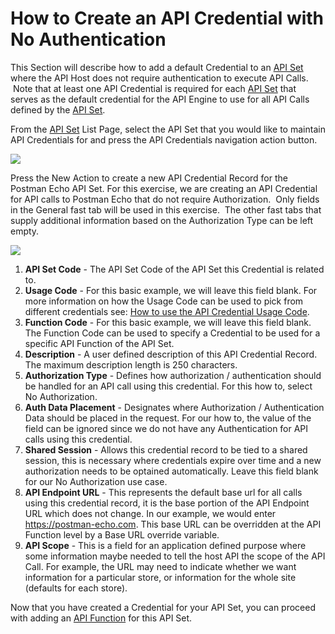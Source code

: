 # How to Create an API Credential with No Authentication

This Section will describe how to add a default Credential to an [API Set](https://github.com/SuiteEngine/APIEngine/wiki/APIEngineTermsAndDefinitions#api-set) where the API Host does not require authentication to execute API Calls.  Note that at least one API Credential is required for each [API Set](https://github.com/SuiteEngine/APIEngine/wiki/APIEngineTermsAndDefinitions#api-set) that serves as the default credential for the API Engine to use for all API Calls defined by the [API Set](https://github.com/SuiteEngine/APIEngine/wiki/APIEngineTermsAndDefinitions#api-set).

From the [API Set](https://github.com/SuiteEngine/APIEngine/wiki/APIEngineTermsAndDefinitions#api-set) List Page, select the API Set that you would like to maintain API Credentials for and press the API Credentials navigation action button.

![](https://github.com/SuiteEngine/APIEngine/wiki/HowToDocs/HowTo-APICredentials/HowTo-CreateAPICredential-Assets/OpenAPICredentialsFromAPISetListPage.png)

Press the New Action to create a new API Credential Record for the Postman Echo API Set. For this exercise, we are creating an API Credential for API calls to Postman Echo that do not require Authorization.  Only fields in the General fast tab will be used in this exercise.  The other fast tabs that supply additional information based on the Authorization Type can be left empty.

![](https://github.com/SuiteEngine/APIEngine/wiki/HowToDocs/HowTo-APICredentials/HowTo-CreateAPICredential-Assets/APICredential-NoAuth-Example.png)

1.  **API Set Code** - The API Set Code of the API Set this Credential is related to.
2.  **Usage Code** - For this basic example, we will leave this field blank. For more information on how the Usage Code can be used to pick from different credentials see: [How to use the API Credential Usage Code](https://github.com/SuiteEngine/APIEngine/wiki/How-To-Use-The-API-Credential-Usage-Code).
3.  **Function Code** - For this basic example, we will leave this field blank. The Function Code can be used to specify a Credential to be used for a specific API Function of the API Set.
4.  **Description** - A user defined description of this API Credential Record. The maximum description length is 250 characters.
5.  **Authorization Type** - Defines how authorization / authentication should be handled for an API call using this credential. For this how to, select No Authorization.
6.  **Auth Data Placement** - Designates where Authorization / Authentication Data should be placed in the request. For our how to, the value of the field can be ignored since we do not have any Authentication for API calls using this credential.
7.  **Shared Session** - Allows this credential record to be tied to a shared session, this is necessary where credentials expire over time and a new authorization needs to be optained automatically. Leave this field blank for our No Authorization use case.
8.  **API Endpoint URL** - This represents the default base url for all calls using this credential record, it is the base portion of the API Endpoint URL which does not change. In our example, we would enter https://postman-echo.com. This base URL can be overridden at the API Function level by a Base URL override variable.
9.  **API Scope** - This is a field for an application defined purpose where some information maybe needed to tell the host API the scope of the API Call. For example, the URL may need to indicate whether we want information for a particular store, or information for the whole site (defaults for each store).

Now that you have created a Credential for your API Set, you can proceed with adding an [API Function](https://github.com/SuiteEngine/APIEngine/wiki/APIEngineTermsAndDefinitions#api-function) for this API Set.
